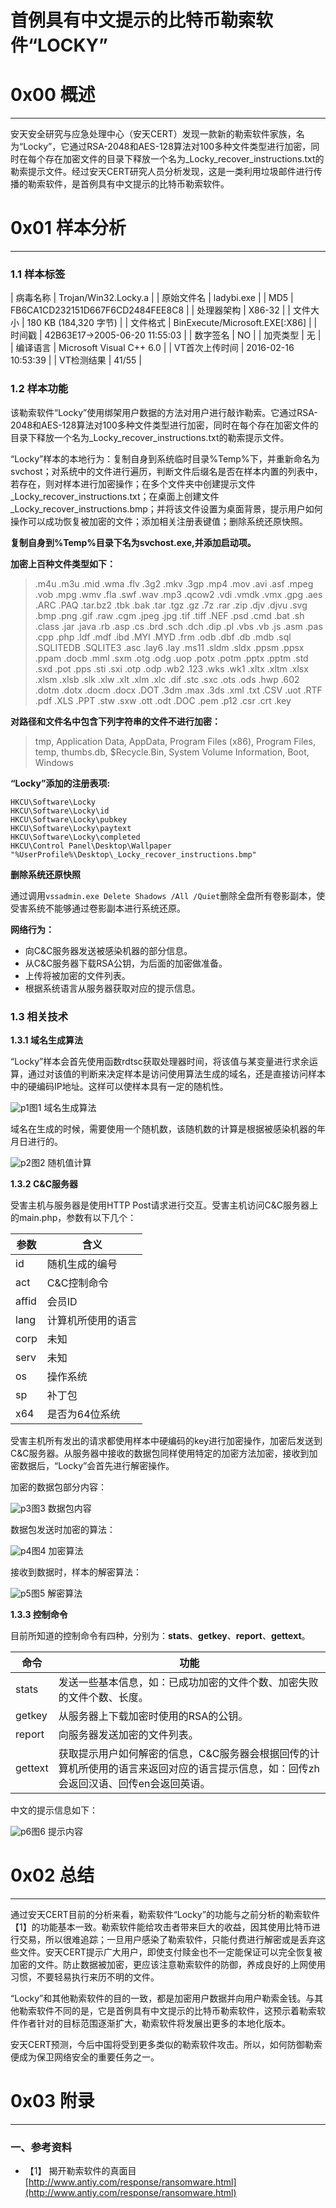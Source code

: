 # 首例具有中文提示的比特币勒索软件“LOCKY”

0x00 概述
=======

* * *

安天安全研究与应急处理中心（安天CERT）发现一款新的勒索软件家族，名为“Locky”，它通过RSA-2048和AES-128算法对100多种文件类型进行加密，同时在每个存在加密文件的目录下释放一个名为_Locky_recover_instructions.txt的勒索提示文件。经过安天CERT研究人员分析发现，这是一类利用垃圾邮件进行传播的勒索软件，是首例具有中文提示的比特币勒索软件。

0x01 样本分析
=========

* * *

### 1.1 样本标签

| 病毒名称 | Trojan/Win32.Locky.a |
| 原始文件名 | ladybi.exe |
| MD5 | FB6CA1CD232151D667F6CD2484FEE8C8 |
| 处理器架构 | X86-32 |
| 文件大小 | 180 KB (184,320 字节) |
| 文件格式 | BinExecute/Microsoft.EXE[:X86] |
| 时间戳 | 42B63E17->2005-06-20 11:55:03 |
| 数字签名 | NO |
| 加壳类型 | 无 |
| 编译语言 | Microsoft Visual C++ 6.0 |
| VT首次上传时间 | 2016-02-16 10:53:39 |
| VT检测结果 | 41/55 |

### 1.2 样本功能

该勒索软件“Locky”使用绑架用户数据的方法对用户进行敲诈勒索。它通过RSA-2048和AES-128算法对100多种文件类型进行加密，同时在每个存在加密文件的目录下释放一个名为_Locky_recover_instructions.txt的勒索提示文件。

“Locky”样本的本地行为：复制自身到系统临时目录%Temp%下，并重新命名为svchost；对系统中的文件进行遍历，判断文件后缀名是否在样本内置的列表中，若存在，则对样本进行加密操作；在多个文件夹中创建提示文件_Locky_recover_instructions.txt；在桌面上创建文件_Locky_recover_instructions.bmp；并将该文件设置为桌面背景，提示用户如何操作可以成功恢复被加密的文件；添加相关注册表键值；删除系统还原快照。

**复制自身到%Temp%目录下名为svchost.exe,并添加启动项。**

**加密上百种文件类型如下：**

> .m4u .m3u .mid .wma .flv .3g2 .mkv .3gp .mp4 .mov .avi .asf .mpeg .vob .mpg .wmv .fla .swf .wav .mp3 .qcow2 .vdi .vmdk .vmx .gpg .aes .ARC .PAQ .tar.bz2 .tbk .bak .tar .tgz .gz .7z .rar .zip .djv .djvu .svg .bmp .png .gif .raw .cgm .jpeg .jpg .tif .tiff .NEF .psd .cmd .bat .sh .class .jar .java .rb .asp .cs .brd .sch .dch .dip .pl .vbs .vb .js .asm .pas .cpp .php .ldf .mdf .ibd .MYI .MYD .frm .odb .dbf .db .mdb .sql .SQLITEDB .SQLITE3 .asc .lay6 .lay .ms11 .sldm .sldx .ppsm .ppsx .ppam .docb .mml .sxm .otg .odg .uop .potx .potm .pptx .pptm .std .sxd .pot .pps .sti .sxi .otp .odp .wb2 .123 .wks .wk1 .xltx .xltm .xlsx .xlsm .xlsb .slk .xlw .xlt .xlm .xlc .dif .stc .sxc .ots .ods .hwp .602 .dotm .dotx .docm .docx .DOT .3dm .max .3ds .xml .txt .CSV .uot .RTF .pdf .XLS .PPT .stw .sxw .ott .odt .DOC .pem .p12 .csr .crt .key

**对路径和文件名中包含下列字符串的文件不进行加密：**

> tmp, Application Data, AppData, Program Files (x86), Program Files, temp, thumbs.db, $Recycle.Bin, System Volume Information, Boot, Windows

**“Locky”添加的注册表项:**

```
HKCU\Software\Locky
HKCU\Software\Locky\id
HKCU\Software\Locky\pubkey
HKCU\Software\Locky\paytext
HKCU\Software\Locky\completed
HKCU\Control Panel\Desktop\Wallpaper      "%UserProfile%\Desktop\_Locky_recover_instructions.bmp"

```

**删除系统还原快照**

通过调用`vssadmin.exe Delete Shadows /All /Quiet`删除全盘所有卷影副本，使受害系统不能够通过卷影副本进行系统还原。

**网络行为：**

*   向C&C服务器发送被感染机器的部分信息。
*   从C&C服务器下载RSA公钥，为后面的加密做准备。
*   上传将被加密的文件列表。
*   根据系统语言从服务器获取对应的提示信息。

### 1.3 相关技术

**1.3.1 域名生成算法**

“Locky”样本会首先使用函数rdtsc获取处理器时间，将该值与某变量进行求余运算，通过对该值的判断来决定样本是访问使用算法生成的域名，还是直接访问样本中的硬编码IP地址。这样可以使样本具有一定的随机性。

![p1](http://drops.javaweb.org/uploads/images/a16d83b072dc36b3703448edfefce2790ab8c7d7.jpg)图1 域名生成算法

域名在生成的时候，需要使用一个随机数，该随机数的计算是根据被感染机器的年月日进行的。

![p2](http://drops.javaweb.org/uploads/images/b65048abd97267def7d994df6fc145d263878690.jpg)图2 随机值计算

**1.3.2 C&C服务器**

受害主机与服务器是使用HTTP Post请求进行交互。受害主机访问C&C服务器上的main.php，参数有以下几个：

| 参数 | 含义 |
| --- | --- |
| id | 随机生成的编号 |
| act | C&C控制命令 |
| affid | 会员ID |
| lang | 计算机所使用的语言 |
| corp | 未知 |
| serv | 未知 |
| os | 操作系统 |
| sp | 补丁包 |
| x64 | 是否为64位系统 |

受害主机所有发出的请求都使用样本中硬编码的key进行加密操作，加密后发送到C&C服务器。从服务器中接收的数据包同样使用特定的加密方法加密，接收到加密数据后，“Locky”会首先进行解密操作。

加密的数据包部分内容：

![p3](http://drops.javaweb.org/uploads/images/112b39202007b7344007a622d20568d6b216e904.jpg)图3 数据包内容

数据包发送时加密的算法：

![p4](http://drops.javaweb.org/uploads/images/0969fdc424ff36fcf0ca128504df0f79d5c810ba.jpg)图4 加密算法

接收到数据时，样本的解密算法：

![p5](http://drops.javaweb.org/uploads/images/b9765f95f7481737f9f237d7ed8b515e524deae6.jpg)图5 解密算法

**1.3.3 控制命令**

目前所知道的控制命令有四种，分别为：**stats**、**getkey**、**report**、**gettext**。

| 命令 | 功能 |
| --- | --- |
| stats | 发送一些基本信息，如：已成功加密的文件个数、加密失败的文件个数、长度。 |
| getkey | 从服务器上下载加密时使用的RSA的公钥。 |
| report | 向服务器发送加密的文件列表。 |
| gettext | 获取提示用户如何解密的信息，C&C服务器会根据回传的计算机所使用的语言来返回对应的语言提示信息，如：回传zh会返回汉语、回传en会返回英语。 |

中文的提示信息如下：

![p6](http://drops.javaweb.org/uploads/images/d6c4225aae1893a446bb6ec6ee16125efa8539ee.jpg)图6 提示内容

0x02 总结
=======

* * *

通过安天CERT目前的分析来看，勒索软件“Locky”的功能与之前分析的勒索软件【1】的功能基本一致。勒索软件能给攻击者带来巨大的收益，因其使用比特币进行交易，所以很难追踪；一旦用户感染了勒索软件，只能付费进行解密或是丢弃这些文件。安天CERT提示广大用户，即使支付赎金也不一定能保证可以完全恢复被加密的文件。防止数据被加密，更应该注意勒索软件的防御，养成良好的上网使用习惯，不要轻易执行来历不明的文件。

“Locky”和其他勒索软件的目的一致，都是加密用户数据并向用户勒索金钱。与其他勒索软件不同的是，它是首例具有中文提示的比特币勒索软件，这预示着勒索软件作者针对的目标范围逐渐扩大，勒索软件将发展出更多的本地化版本。

安天CERT预测，今后中国将受到更多类似的勒索软件攻击。所以，如何防御勒索便成为保卫网络安全的重要任务之一。

0x03 附录
=======

* * *

### 一、参考资料

*   【1】 揭开勒索软件的真面目[http://www.antiy.com/response/ransomware.html](http://www.antiy.com/response/ransomware.html)